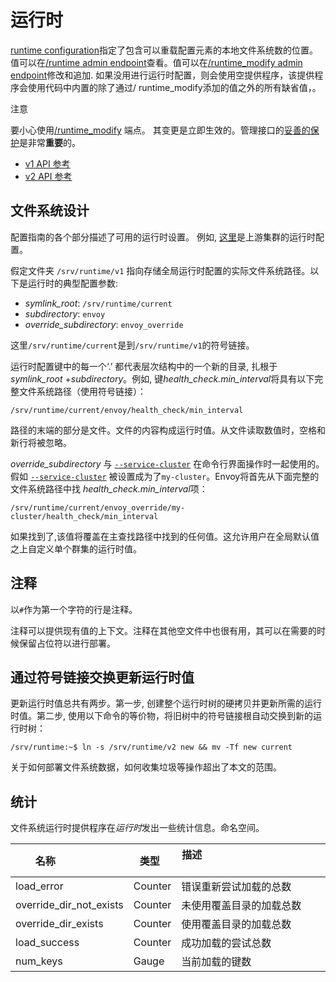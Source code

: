 # 运行时

[runtime configuration](../intro/arch_overview/runtime.md#arch-overview-runtime)指定了包含可以重载配置元素的本地文件系统数的位置。值可以在[/runtime admin endpoint](../operations/admin.md#operations-admin-interface-runtime)查看。值可以在[/runtime_modify admin endpoint](../operations/admin.md#operations-admin-interface-runtime-modify)修改和追加. 如果没用进行运行时配置，则会使用空提供程序，该提供程序会使用代码中内置的除了通过/ runtime_modify添加的值之外的所有缺省值，。

注意

要小心使用[/runtime_modify](../operations/admin.md#operations-admin-interface-runtime-modify) 端点。 其变更是立即生效的。管理接口的[妥善的保护](../operations/admin.md#operations-admin-interface-security)是非常**重要**的。

- [v1 API 参考](https://www.envoyproxy.io/docs/envoy/latest/api-v1/runtime#config-runtime-v1)
- [v2 API 参考](https://www.envoyproxy.io/docs/envoy/latest/api-v2/config/bootstrap/v2/bootstrap.proto#envoy-api-msg-config-bootstrap-v2-runtime)

## 文件系统设计

配置指南的各个部分描述了可用的运行时设置。 例如, [这里](cluster_manager/cluster_runtime.md#config-cluster-manager-cluster-runtime)是上游集群的运行时配置。

假定文件夹 `/srv/runtime/v1` 指向存储全局运行时配置的实际文件系统路径。以下是运行时的典型配置参数:

- *symlink_root*: `/srv/runtime/current`
- *subdirectory*: `envoy`
- *override_subdirectory*: `envoy_override`

这里`/srv/runtime/current`是到`/srv/runtime/v1`的符号链接。

运行时配置键中的每一个‘.’ 都代表层次结构中的一个新的目录, 扎根于*symlink_root* +*subdirectory*。例如, 键*health_check.min_interval*将具有以下完整文件系统路径（使用符号链接）：

`/srv/runtime/current/envoy/health_check/min_interval`

路径的末端的部分是文件。文件的内容构成运行时值。从文件读取数值时，空格和新行将被忽略。

*override_subdirectory* 与 [`--service-cluster`](../operations/cli.md#cmdoption-service-cluster) 在命令行界面操作时一起使用的。假如 [`--service-cluster`](../operations/cli.md#cmdoption-service-cluster) 被设置成为了`my-cluster`。Envoy将首先从下面完整的文件系统路径中找 *health_check.min_interval*项：

`/srv/runtime/current/envoy_override/my-cluster/health_check/min_interval`

如果找到了,该值将覆盖在主查找路径中找到的任何值。这允许用户在全局默认值之上自定义单个群集的运行时值。

## 注释

以`#`作为第一个字符的行是注释。

注释可以提供现有值的上下文。注释在其他空文件中也很有用，其可以在需要的时候保留占位符以进行部署。

## 通过符号链接交换更新运行时值

更新运行时值总共有两步。第一步, 创建整个运行时树的硬拷贝并更新所需的运行时值。第二步, 使用以下命令的等价物，将旧树中的符号链接根自动交换到新的运行时树：

```
/srv/runtime:~$ ln -s /srv/runtime/v2 new && mv -Tf new current
```

关于如何部署文件系统数据，如何收集垃圾等操作超出了本文的范围。

## 统计

文件系统运行时提供程序在*运行时*发出一些统计信息。命名空间。

| 名称                    | 类型    | 描述                                                  |
| ----------------------- | ------- | ------------------------------------------------------------ |
| load_error              | Counter | 错误重新尝试加载的总数  |
| override_dir_not_exists | Counter | 未使用覆盖目录的加载总数 |
| override_dir_exists     | Counter | 使用覆盖目录的加载总数    |
| load_success            | Counter | 成功加载的尝试总数           |
| num_keys                | Gauge   | 当前加载的键数                              |
